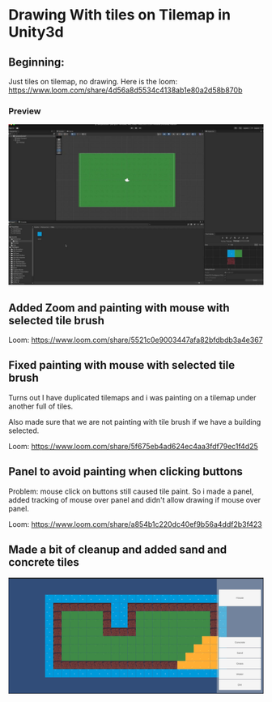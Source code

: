 # Drawing With tiles on Tilemap in Unity3d

## Beginning:

Just tiles on tilemap, no drawing.
Here is the loom: https://www.loom.com/share/4d56a8d5534c4138ab1e80a2d58b870b

### Preview

![Screenshot](preview.jpeg)

## Added Zoom and painting with mouse with selected tile brush

Loom: https://www.loom.com/share/5521c0e9003447afa82bfdbdb3a4e367

## Fixed painting with mouse with selected tile brush

Turns out I have duplicated tilemaps and i was painting on a tilemap under another full of tiles.

Also made sure that we are not painting with tile brush if we have a building selected.

Loom: https://www.loom.com/share/5f675eb4ad624ec4aa3fdf79ec1f4d25

## Panel to avoid painting when clicking buttons

Problem: mouse click on buttons still caused tile paint. So i made a panel, added tracking of mouse over panel and
didn't allow drawing if mouse over panel.

Loom: https://www.loom.com/share/a854b1c220dc40ef9b56a4ddf2b3f423


## Made a bit of cleanup and added sand and concrete tiles

![Screenshot](Previews/added_concrete_and_sand.png)

